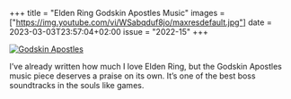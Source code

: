 +++
title       = "Elden Ring Godskin Apostles Music"
images      = ["https://img.youtube.com/vi/WSabqduf8jo/maxresdefault.jpg"]
date        = 2023-03-03T23:57:04+02:00
issue       = "2022-15"
+++

[![Godskin Apostles](https://img.youtube.com/vi/WSabqduf8jo/maxresdefault.jpg)](https://youtu.be/WSabqduf8jo)

I’ve already written how much I love Elden Ring, but the Godskin Apostles music piece deserves a praise on its own. It’s one of the best boss soundtracks in the souls like games.
